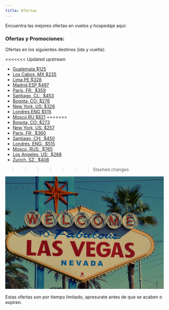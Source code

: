 ```yaml
---
title: Ofertas
---
```


Encuentra las mejores ofertas en vuelos y hospedaje aqui:

### Ofertas y Promociones:

Ofertas en los siguientes destinos (ida y vuelta):

<<<<<<< Updated upstream
* <a href="http://bit.ly/2Ht97oC" target="_blank">Guatemala $125</a>
* <a href="http://bit.ly/30k40jb" target="_blank">Los Cabos, MX $235</a>
* <a href="http://bit.ly/2Hq1HT6" target="_blank">Lima,PE $328</a>
* <a href="http://bit.ly/2LG44Xg" target="_blank">Madrid,ESP $497</a>
* <a href="http://bit.ly/2VgIx7h" target="_blank">París, FR:  $359</a>
* <a href="http://bit.ly/2Hi0ler" target="_blank">Santiago, CL:  $453</a>
* <a href="http://bit.ly/2PViRf6" target="_blank">Bogota, CO: $276</a>
* <a href="http://bit.ly/2HcX5Ri" target="_blank">New York, US: $326</a>
* <a href="http://bit.ly/2Hon87b" target="_blank">Londres,ENG $515</a>
* <a href="http://bit.ly/2Ea7zPs" target="_blank">Moscú,RU $821</a>
=======
* <a href="http://bit.ly/2WDloxj" target="_blank">Bogota, CO: $273</a>
* <a href="http://bit.ly/2VXG3Ph" target="_blank">New York, US: $257</a>
* <a href="http://bit.ly/2PXE5ZQ" target="_blank">París, FR:  $360</a>
* <a href="http://bit.ly/2Hi0ler" target="_blank">Santiago, CH:  $450</a>
* <a href="http://bit.ly/2Hon87b" target="_blank">Londres, ENG:  $515</a>
* <a href="http://bit.ly/2Ea7zPs" target="_blank">Moscú, RUS:  $765</a>
* <a href="http://bit.ly/2JJmNyE" target="_blank">Los Angeles, US:  $268</a>
* <a href="http://bit.ly/2EfCPg0" target="_blank">Zurich, SZ:  $408</a>
>>>>>>> Stashed changes

![los andes](./photo-1465070845512-2b2dbdc6df66.png)

Estas ofertas son por tiempo limitado, apresurate antes de que se acaben o expiren.
